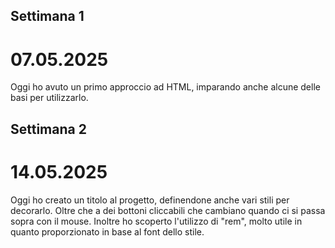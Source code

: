 ## Settimana 1
# 07.05.2025
Oggi ho avuto un primo approccio ad HTML, imparando anche alcune delle basi per utilizzarlo.

## Settimana 2
# 14.05.2025
Oggi ho creato un titolo al progetto, definendone anche vari stili per decorarlo. Oltre che a dei bottoni cliccabili che cambiano quando ci si passa sopra con il mouse. Inoltre ho scoperto l'utilizzo di "rem", molto utile in quanto proporzionato in base al font dello stile.
